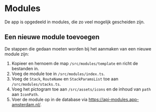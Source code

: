 # Modules

De app is opgedeeld in modules, die zo veel mogelijk gescheiden zijn.

## Een nieuwe module toevoegen

De stappen die gedaan moeten worden bij het aanmaken van een nieuwe module zijn:

1. Kopieer en hernoem de map `/src/modules/template` en richt de bestanden in.
2. Voeg de module toe in `/src/modules/index.ts`.
3. Voeg de `Stack`, `RouteName` en `StackParamsList` toe aan `/src/modules/stacks.ts`.
4. Voeg het pictogram toe aan `/src/assets/icons` en de inhoud van `path` aan `IconPath`.
5. Voer de module op in de database via https://api-modules.app-amsterdam.nl/.
